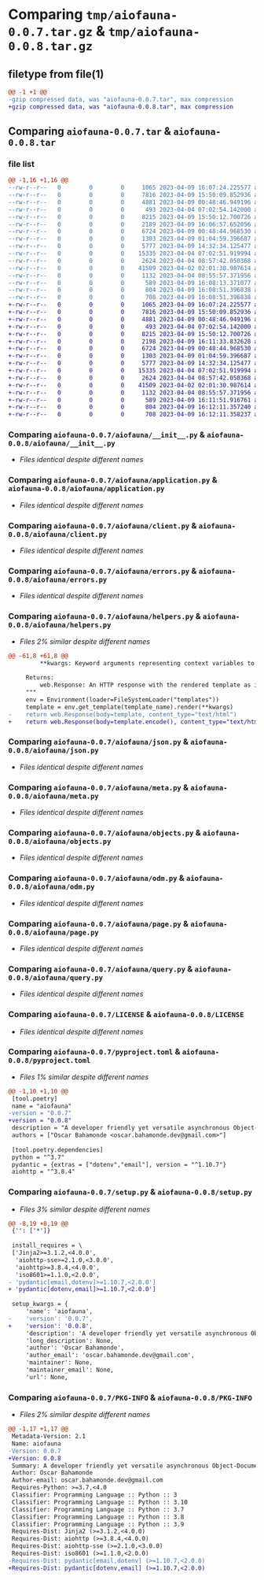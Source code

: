 # Comparing `tmp/aiofauna-0.0.7.tar.gz` & `tmp/aiofauna-0.0.8.tar.gz`

## filetype from file(1)

```diff
@@ -1 +1 @@
-gzip compressed data, was "aiofauna-0.0.7.tar", max compression
+gzip compressed data, was "aiofauna-0.0.8.tar", max compression
```

## Comparing `aiofauna-0.0.7.tar` & `aiofauna-0.0.8.tar`

### file list

```diff
@@ -1,16 +1,16 @@
--rw-r--r--   0        0        0     1065 2023-04-09 16:07:24.225577 aiofauna-0.0.7/aiofauna/__init__.py
--rw-r--r--   0        0        0     7816 2023-04-09 15:50:09.852936 aiofauna-0.0.7/aiofauna/application.py
--rw-r--r--   0        0        0     4881 2023-04-09 00:48:46.949196 aiofauna-0.0.7/aiofauna/client.py
--rw-r--r--   0        0        0      493 2023-04-04 07:02:54.142000 aiofauna-0.0.7/aiofauna/deprecated.py
--rw-r--r--   0        0        0     8215 2023-04-09 15:50:12.700726 aiofauna-0.0.7/aiofauna/errors.py
--rw-r--r--   0        0        0     2189 2023-04-09 16:06:57.652056 aiofauna-0.0.7/aiofauna/helpers.py
--rw-r--r--   0        0        0     6724 2023-04-09 00:48:44.968530 aiofauna-0.0.7/aiofauna/json.py
--rw-r--r--   0        0        0     1303 2023-04-09 01:04:59.396687 aiofauna-0.0.7/aiofauna/meta.py
--rw-r--r--   0        0        0     5777 2023-04-09 14:32:34.125477 aiofauna-0.0.7/aiofauna/objects.py
--rw-r--r--   0        0        0    15335 2023-04-04 07:02:51.919994 aiofauna-0.0.7/aiofauna/odm.py
--rw-r--r--   0        0        0     2624 2023-04-04 08:57:42.050368 aiofauna-0.0.7/aiofauna/page.py
--rw-r--r--   0        0        0    41509 2023-04-02 02:01:30.987614 aiofauna-0.0.7/aiofauna/query.py
--rw-r--r--   0        0        0     1132 2023-04-04 08:55:57.371956 aiofauna-0.0.7/LICENSE
--rw-r--r--   0        0        0      589 2023-04-09 16:08:13.371077 aiofauna-0.0.7/pyproject.toml
--rw-r--r--   0        0        0      804 2023-04-09 16:08:51.396838 aiofauna-0.0.7/setup.py
--rw-r--r--   0        0        0      708 2023-04-09 16:08:51.396838 aiofauna-0.0.7/PKG-INFO
+-rw-r--r--   0        0        0     1065 2023-04-09 16:07:24.225577 aiofauna-0.0.8/aiofauna/__init__.py
+-rw-r--r--   0        0        0     7816 2023-04-09 15:50:09.852936 aiofauna-0.0.8/aiofauna/application.py
+-rw-r--r--   0        0        0     4881 2023-04-09 00:48:46.949196 aiofauna-0.0.8/aiofauna/client.py
+-rw-r--r--   0        0        0      493 2023-04-04 07:02:54.142000 aiofauna-0.0.8/aiofauna/deprecated.py
+-rw-r--r--   0        0        0     8215 2023-04-09 15:50:12.700726 aiofauna-0.0.8/aiofauna/errors.py
+-rw-r--r--   0        0        0     2198 2023-04-09 16:11:33.832628 aiofauna-0.0.8/aiofauna/helpers.py
+-rw-r--r--   0        0        0     6724 2023-04-09 00:48:44.968530 aiofauna-0.0.8/aiofauna/json.py
+-rw-r--r--   0        0        0     1303 2023-04-09 01:04:59.396687 aiofauna-0.0.8/aiofauna/meta.py
+-rw-r--r--   0        0        0     5777 2023-04-09 14:32:34.125477 aiofauna-0.0.8/aiofauna/objects.py
+-rw-r--r--   0        0        0    15335 2023-04-04 07:02:51.919994 aiofauna-0.0.8/aiofauna/odm.py
+-rw-r--r--   0        0        0     2624 2023-04-04 08:57:42.050368 aiofauna-0.0.8/aiofauna/page.py
+-rw-r--r--   0        0        0    41509 2023-04-02 02:01:30.987614 aiofauna-0.0.8/aiofauna/query.py
+-rw-r--r--   0        0        0     1132 2023-04-04 08:55:57.371956 aiofauna-0.0.8/LICENSE
+-rw-r--r--   0        0        0      589 2023-04-09 16:11:51.916761 aiofauna-0.0.8/pyproject.toml
+-rw-r--r--   0        0        0      804 2023-04-09 16:12:11.357240 aiofauna-0.0.8/setup.py
+-rw-r--r--   0        0        0      708 2023-04-09 16:12:11.358237 aiofauna-0.0.8/PKG-INFO
```

### Comparing `aiofauna-0.0.7/aiofauna/__init__.py` & `aiofauna-0.0.8/aiofauna/__init__.py`

 * *Files identical despite different names*

### Comparing `aiofauna-0.0.7/aiofauna/application.py` & `aiofauna-0.0.8/aiofauna/application.py`

 * *Files identical despite different names*

### Comparing `aiofauna-0.0.7/aiofauna/client.py` & `aiofauna-0.0.8/aiofauna/client.py`

 * *Files identical despite different names*

### Comparing `aiofauna-0.0.7/aiofauna/errors.py` & `aiofauna-0.0.8/aiofauna/errors.py`

 * *Files identical despite different names*

### Comparing `aiofauna-0.0.7/aiofauna/helpers.py` & `aiofauna-0.0.8/aiofauna/helpers.py`

 * *Files 2% similar despite different names*

```diff
@@ -61,8 +61,8 @@
         **kwargs: Keyword arguments representing context variables to be passed to the template.
 
     Returns:
         web.Response: An HTTP response with the rendered template as its body and content type set to "text/html".
     """    
     env = Environment(loader=FileSystemLoader("templates"))
     template = env.get_template(template_name).render(**kwargs)
-    return web.Response(body=template, content_type="text/html")
+    return web.Response(body=template.encode(), content_type="text/html")
```

### Comparing `aiofauna-0.0.7/aiofauna/json.py` & `aiofauna-0.0.8/aiofauna/json.py`

 * *Files identical despite different names*

### Comparing `aiofauna-0.0.7/aiofauna/meta.py` & `aiofauna-0.0.8/aiofauna/meta.py`

 * *Files identical despite different names*

### Comparing `aiofauna-0.0.7/aiofauna/objects.py` & `aiofauna-0.0.8/aiofauna/objects.py`

 * *Files identical despite different names*

### Comparing `aiofauna-0.0.7/aiofauna/odm.py` & `aiofauna-0.0.8/aiofauna/odm.py`

 * *Files identical despite different names*

### Comparing `aiofauna-0.0.7/aiofauna/page.py` & `aiofauna-0.0.8/aiofauna/page.py`

 * *Files identical despite different names*

### Comparing `aiofauna-0.0.7/aiofauna/query.py` & `aiofauna-0.0.8/aiofauna/query.py`

 * *Files identical despite different names*

### Comparing `aiofauna-0.0.7/LICENSE` & `aiofauna-0.0.8/LICENSE`

 * *Files identical despite different names*

### Comparing `aiofauna-0.0.7/pyproject.toml` & `aiofauna-0.0.8/pyproject.toml`

 * *Files 1% similar despite different names*

```diff
@@ -1,10 +1,10 @@
 [tool.poetry]
 name = "aiofauna"
-version = "0.0.7"
+version = "0.0.8"
 description = "A developer friendly yet versatile asynchronous Object-Document Mapper for FaunaDB"
 authors = ["Oscar Bahamonde <oscar.bahamonde.dev@gmail.com>"]
 
 [tool.poetry.dependencies]
 python = "^3.7"
 pydantic = {extras = ["dotenv","email"], version = "^1.10.7"}
 aiohttp = "^3.8.4"
```

### Comparing `aiofauna-0.0.7/setup.py` & `aiofauna-0.0.8/setup.py`

 * *Files 3% similar despite different names*

```diff
@@ -8,19 +8,19 @@
 {'': ['*']}
 
 install_requires = \
 ['Jinja2>=3.1.2,<4.0.0',
  'aiohttp-sse>=2.1.0,<3.0.0',
  'aiohttp>=3.8.4,<4.0.0',
  'iso8601>=1.1.0,<2.0.0',
- 'pydantic[email,dotenv]>=1.10.7,<2.0.0']
+ 'pydantic[dotenv,email]>=1.10.7,<2.0.0']
 
 setup_kwargs = {
     'name': 'aiofauna',
-    'version': '0.0.7',
+    'version': '0.0.8',
     'description': 'A developer friendly yet versatile asynchronous Object-Document Mapper for FaunaDB',
     'long_description': None,
     'author': 'Oscar Bahamonde',
     'author_email': 'oscar.bahamonde.dev@gmail.com',
     'maintainer': None,
     'maintainer_email': None,
     'url': None,
```

### Comparing `aiofauna-0.0.7/PKG-INFO` & `aiofauna-0.0.8/PKG-INFO`

 * *Files 2% similar despite different names*

```diff
@@ -1,17 +1,17 @@
 Metadata-Version: 2.1
 Name: aiofauna
-Version: 0.0.7
+Version: 0.0.8
 Summary: A developer friendly yet versatile asynchronous Object-Document Mapper for FaunaDB
 Author: Oscar Bahamonde
 Author-email: oscar.bahamonde.dev@gmail.com
 Requires-Python: >=3.7,<4.0
 Classifier: Programming Language :: Python :: 3
 Classifier: Programming Language :: Python :: 3.10
 Classifier: Programming Language :: Python :: 3.7
 Classifier: Programming Language :: Python :: 3.8
 Classifier: Programming Language :: Python :: 3.9
 Requires-Dist: Jinja2 (>=3.1.2,<4.0.0)
 Requires-Dist: aiohttp (>=3.8.4,<4.0.0)
 Requires-Dist: aiohttp-sse (>=2.1.0,<3.0.0)
 Requires-Dist: iso8601 (>=1.1.0,<2.0.0)
-Requires-Dist: pydantic[email,dotenv] (>=1.10.7,<2.0.0)
+Requires-Dist: pydantic[dotenv,email] (>=1.10.7,<2.0.0)
```

